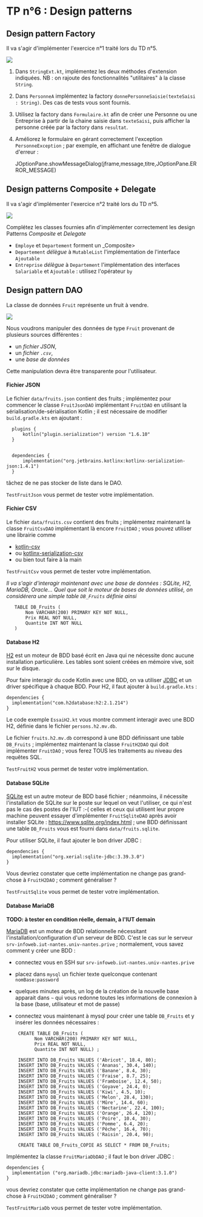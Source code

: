 # TP n°6 : Design patterns

## Design pattern Factory 
 
Il va s'agir d'implémenter l'exercice n°1 traité lors du TD n°5.

![](resources/td5-personne-entreprise-factory.png)

1. Dans `StringExt.kt`, implémentez les deux méthodes d'extension indiquées. 
NB : on rajoute des fonctionnalités "utilitaires" à la classe `String`.

2. Dans `PersonneA` implémentez la factory `donnePersonneSaisie(texteSaisi : String)`. Des cas de tests vous sont fournis.

3. Utilisez la factory dans `Formulaire.kt` afin de créer une Personne ou une Entreprise à partir
de la chaine saisie dans `texteSaisi`, puis afficher la personne créée par la factory dans `resultat`.

4. Améliorez le formulaire en gérant correctement l'exception `PersonneException` ; par exemple, en affichant 
une fenêtre de dialogue d'erreur :


    JOptionPane.showMessageDialog(jframe,message,titre,JOptionPane.ERROR_MESSAGE)


## Design patterns Composite + Delegate

Il va s'agir d'implémenter l'exercice n°2 traité lors du TD n°5.

![](resources/td5-salaire-entreprise.png)

Complétez les classes fournies afin d'implémenter correctement 
les design Patterns _Composite_ et _Delegate_

- `Employe` et `Departement` forment un _Composite>
- `Departement` _délègue_ à `MutableList` l'implémentation de l'interface `Ajoutable`
- `Entreprise` _délègue_ à `Departement` l'implémentation des interfaces `Salariable` et `Ajoutable` : utilisez l'opérateur `by`

## Design pattern DAO

La classe de données `Fruit` représente un fruit à vendre.

![](resources/fruits-dao.png)

Nous voudrons manipuler des données de type `Fruit` provenant 
de plusieurs sources différentes : 
- un _fichier JSON_,
- un _fichier `.csv`_,
- une _base de données_ 

Cette manipulation devra être transparente pour l'utilisateur.

#### Fichier JSON

Le fichier `data/fruits.json` contient des fruits ; 
  implémentez pour commencer le classe `FruitJsonDAO` 
  implémentant `FruitDAO` en utilisant la sérialisation/de-sérialisation Kotlin ;
  il est nécessaire de modifier `build.gradle.kts` en ajoutant :
  

      plugins {
          kotlin("plugin.serialization") version "1.6.10"
      }


      dependencies {
          implementation("org.jetbrains.kotlinx:kotlinx-serialization-json:1.4.1")
      }

tâchez de ne pas stocker de liste dans le DAO.

`TestFruitJson` vous permet de tester votre implémentation.

#### Fichier CSV

Le fichier `data/fruits.csv` contient des fruits ; 
implémentez maintenant la classe `FruitCsvDAO` implémentant là encore `FruitDAO` ;
vous pouvez utiliser une librairie comme
- [kotlin-csv](https://github.com/doyaaaaaken/kotlin-csv) 
- ou [kotlinx-serialization-csv](https://github.com/hfhbd/kotlinx-serialization-csv) 
- ou bien tout faire à la main

`TestFruitCsv` vous permet de tester votre implémentation.


_Il va s'agir d'interagir maintenant avec une base de données : SQLite, H2, MariaDB, Oracle... 
Quel que soit le moteur de bases de données utilisé, on considérera une simple table `DB_Fruits` 
définie ainsi_

       TABLE DB_Fruits (
           Nom VARCHAR(200) PRIMARY KEY NOT NULL,
           Prix REAL NOT NULL,
           Quantite INT NOT NULL
       )

#### Database H2

[H2](https://fr.wikipedia.org/wiki/H2_(base_de_donn%C3%A9es)) 
est un moteur de BDD basé écrit en Java qui ne nécessite donc aucune 
installation particulière. Les tables sont soient créées en mémoire vive, soit sur le disque.

Pour faire interagir du code Kotlin avec une BDD, on va utiliser [JDBC](https://fr.wikipedia.org/wiki/Java_Database_Connectivity)
et un driver spécifique à chaque BDD. Pour H2, il faut ajouter à `build.gradle.kts` :

    dependencies {
      implementation("com.h2database:h2:2.1.214")
    }

Le code exemple `EssaiH2.kt` vous montre comment interagir avec une BDD H2, définie dans le fichier
`persons.h2.mv.db`.

Le fichier `fruits.h2.mv.db` correspond à une BDD définissant une table `DB_Fruits` ; 
implémentez maintenant la classe `FruitH2DAO` qui doit implémenter `FruitDAO` ;
vous ferez TOUS les traitements au niveau des requêtes SQL.

`TestFruitH2` vous permet de tester votre implémentation.

#### Database SQLite

[SQLite](https://fr.wikipedia.org/wiki/SQLite) est un autre moteur de BDD basé fichier ; 
néanmoins, il nécessite 
l'installation de SQLite sur le poste sur lequel on veut l'utiliser, ce qui n'est
pas le cas des postes de l'IUT :-( celles et ceux qui utilisent leur propre machine 
peuvent essayer d'implémenter `FruitSqliteDAO` après avoir installer SQLite : https://www.sqlite.org/index.html ; 
une BDD définissant une table `DB_Fruits` vous est fourni dans `data/fruits.sqlite`.

Pour utiliser SQLite, il faut ajouter le bon driver JDBC :

    dependencies {
      implementation("org.xerial:sqlite-jdbc:3.39.3.0")
    }

Vous devriez constater que cette implémentation ne change pas grand-chose à `FruitH2DAO` ; 
comment généraliser ?

`TestFruitSqlite` vous permet de tester votre implémentation.


#### Database MariaDB

**TODO: à tester en condition réelle, demain, à l'IUT demain**

[MariaDB](https://fr.wikipedia.org/wiki/MariaDB) est un moteur de BDD relationnelle nécessitant
l'installation/configuration d'un serveur de BDD. 
C'est le cas sur le serveur `srv-infoweb.iut-nantes.univ-nantes.prive` ; 
normalement, vous savez comment y créer une BDD :
 - connectez vous en SSH sur `srv-infoweb.iut-nantes.univ-nantes.prive`
 - placez dans `mysql` un fichier texte quelconque contenant `nomBase:password`
 - quelques minutes après, un log de la création de la nouvelle base apparait dans `~` qui vous 
redonne toutes les informations de connexion à la base (base, utilisateur et mot de passe)
 - connectez vous maintenant à mysql pour créer une table `DB_Fruits` et y insérer 
les données nécessaires :



        CREATE TABLE DB_Fruits (
              Nom VARCHAR(200) PRIMARY KEY NOT NULL,
              Prix REAL NOT NULL, 
              Quantite INT NOT NULL) ;
    
        INSERT INTO DB_Fruits VALUES ('Abricot', 18.4, 80);
        INSERT INTO DB_Fruits VALUES ('Ananas', 30.4, 140);
        INSERT INTO DB_Fruits VALUES ('Banane', 8.4, 30);
        INSERT INTO DB_Fruits VALUES ('Fraise', 8.7, 25);
        INSERT INTO DB_Fruits VALUES ('Framboise', 12.4, 50);
        INSERT INTO DB_Fruits VALUES ('Goyave', 24.4, 0);
        INSERT INTO DB_Fruits VALUES ('Kiwi', 4.5, 10);
        INSERT INTO DB_Fruits VALUES ('Melon', 28.4, 130);
        INSERT INTO DB_Fruits VALUES ('Mûre', 14.4, 60);
        INSERT INTO DB_Fruits VALUES ('Nectarine', 22.4, 100);
        INSERT INTO DB_Fruits VALUES ('Orange', 26.4, 120);
        INSERT INTO DB_Fruits VALUES ('Poire', 10.4, 30);
        INSERT INTO DB_Fruits VALUES ('Pomme', 6.4, 20);
        INSERT INTO DB_Fruits VALUES ('Pêche', 16.4, 70);
        INSERT INTO DB_Fruits VALUES ('Raisin', 20.4, 90);
        
        CREATE TABLE DB_Fruits_COPIE AS SELECT * FROM DB_Fruits; 




Implémentez la classe `FruitMariaDbDAO` ; il faut le bon driver JDBC :

    dependencies {
      implementation ("org.mariadb.jdbc:mariadb-java-client:3.1.0")
    }
    
vous devriez constater que cette
implémentation ne change pas grand-chose à `FruitH2DAO` ; comment généraliser ?

`TestFruitMariaDb` vous permet de tester votre implémentation.


 



